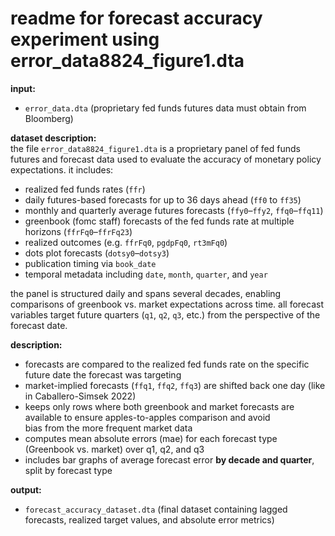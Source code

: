# readme for forecast accuracy experiment using error_data8824_figure1.dta

**input:**  
- `error_data.dta` (proprietary fed funds futures data must obtain from Bloomberg)

**dataset description:**  
the file `error_data8824_figure1.dta` is a proprietary panel of fed funds futures and forecast data used to evaluate the accuracy of monetary policy expectations. it includes:

- realized fed funds rates (`ffr`)  
- daily futures-based forecasts for up to 36 days ahead (`ff0` to `ff35`)  
- monthly and quarterly average futures forecasts (`ffy0`–`ffy2`, `ffq0`–`ffq11`)  
- greenbook (fomc staff) forecasts of the fed funds rate at multiple horizons (`ffrFq0`–`ffrFq23`)  
- realized outcomes (e.g. `ffrFq0`, `pgdpFq0`, `rt3mFq0`)  
- dots plot forecasts (`dotsy0`–`dotsy3`)  
- publication timing via `book_date`  
- temporal metadata including `date`, `month`, `quarter`, and `year`  

the panel is structured daily and spans several decades, enabling comparisons of greenbook vs. market expectations across time. all forecast variables target future quarters (`q1`, `q2`, `q3`, etc.) from the perspective of the forecast date.

**description:**    
- forecasts are compared to the realized fed funds rate on the specific future date the forecast was targeting  
- market-implied forecasts (`ffq1`, `ffq2`, `ffq3`) are shifted back one day (like in Caballero-Simsek 2022)  
- keeps only rows where both greenbook and market forecasts are available to ensure apples-to-apples comparison and avoid  
  bias from the more frequent market data  
- computes mean absolute errors (mae) for each forecast type (Greenbook vs. market) over q1, q2, and q3  
- includes bar graphs of average forecast error **by decade and quarter**, split by forecast type  

**output:**  
- `forecast_accuracy_dataset.dta` (final dataset containing lagged forecasts, realized target values, and absolute error metrics)
